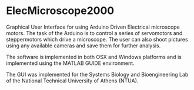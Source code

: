 # ElecMicroscope2000

Graphical User Interface for using Arduino Driven Electrical microscope motors.
The task of the Arduino is to control a series of servomotors and steppermotors
which drive a microscope.  The user can also shoot pictures using any available
cameras and save them for further analysis.

The software is implemented in both OSX and Windows platforms and is implemented
using the MATLAB GUIDE environment.

The GUI was implemented for the Systems Biology and Bioengineering Lab of the
National Technical University of Athens (NTUA).


